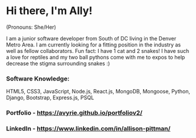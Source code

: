 # Hi there, I'm Ally!
(Pronouns: She/Her)

I am a junior software developer from South of DC living in the Denver Metro Area. I am currently looking for a fitting position in the industry as well as fellow collaborators. 
Fun fact: I have 1 cat and 2 snakes! I have such a love for reptiles and my two ball pythons come with me to expos to help decrease the stigma surrounding snakes :)

### Software Knowledge:
HTML5, CSS3, JavaScript, Node.js, React.js, MongoDB, Mongoose, Python, Django, Bootstrap, Express.js, PSQL

### Portfolio - https://avyrie.github.io/portfoliov2/
### LinkedIn - https://www.linkedin.com/in/allison-pittman/

<!--
**avyrie/avyrie** is a ✨ _special_ ✨ repository because its `README.md` (this file) appears on your GitHub profile.

Here are some ideas to get you started:

- 🔭 I’m currently working on ...
- 🌱 I’m currently learning ...
- 👯 I’m looking to collaborate on ...
- 🤔 I’m looking for help with ...
- 💬 Ask me about ...
- 📫 How to reach me: ...
-->
